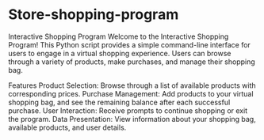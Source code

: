 # Store-shopping-program
Interactive Shopping Program
Welcome to the Interactive Shopping Program! This Python script provides a simple command-line interface for users to engage in a virtual shopping experience.
Users can browse through a variety of products, make purchases, and manage their shopping bag.

Features
Product Selection: Browse through a list of available products with corresponding prices.
Purchase Management: Add products to your virtual shopping bag, and see the remaining balance after each successful purchase.
User Interaction: Receive prompts to continue shopping or exit the program.
Data Presentation: View information about your shopping bag, available products, and user details.

